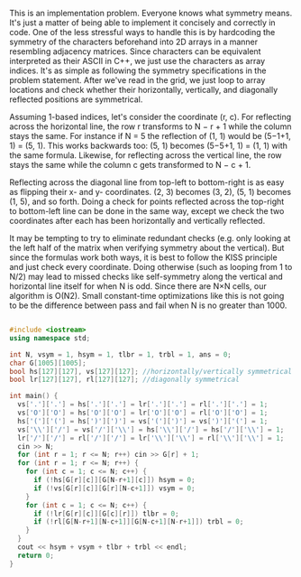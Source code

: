 This is an implementation problem. Everyone knows what symmetry means. It's just a matter of being able to implement it concisely and 
correctly in code. One of the less stressful ways to handle this is by hardcoding the symmetry of the characters beforehand into 2D 
arrays in a manner resembling adjacency matrices. Since characters can be equivalent interpreted as their ASCII in C++, 
we just use the characters as array indices. It's as simple as following the symmetry specifications in the problem statement. 
After we've read in the grid, we just loop to array locations and check whether their horizontally, vertically, and diagonally 
reflected positions are symmetrical.

Assuming 1-based indices, let's consider the coordinate (r, c). For reflecting across the horizontal line, the row r 
transforms to N − r + 1 while the column stays the same. For instance if N = 5 the reflection of (1, 1) would be (5−1+1, 1) = (5, 1). 
This works backwards too: (5, 1) becomes (5−5+1, 1) = (1, 1) with the same formula. Likewise, for reflecting across the vertical line,
the row stays the same while the column c gets transformed to N − c + 1.

Reflecting across the diagonal line from top-left to bottom-right is as easy as flipping their x- and y- coordinates. 
(2, 3) becomes (3, 2), (5, 1) becomes (1, 5), and so forth. Doing a check for points reflected across the top-right to bottom-left 
line can be done in the same way, except we check the two coordinates after each has been horizontally and vertically reflected.

It may be tempting to try to eliminate redundant checks (e.g. only looking at the left half of the matrix when verifying 
symmetry about the vertical). But since the formulas work both ways, it is best to follow the KISS principle and just check 
every coordinate. Doing otherwise (such as looping from 1 to N/2) may lead to missed checks like self-symmetry along the 
vertical and horizontal line itself for when N is odd. Since there are N×N cells, our algorithm is O(N2). 
Small constant-time optimizations like this is not going to be the difference between pass and fail when N is no greater than 1000.

```cpp

#include <iostream>
using namespace std;

int N, vsym = 1, hsym = 1, tlbr = 1, trbl = 1, ans = 0;
char G[1005][1005];
bool hs[127][127], vs[127][127]; //horizontally/vertically symmetrical
bool lr[127][127], rl[127][127]; //diagonally symmetrical

int main() {
  vs['.']['.'] = hs['.']['.'] = lr['.']['.'] = rl['.']['.'] = 1;
  vs['O']['O'] = hs['O']['O'] = lr['O']['O'] = rl['O']['O'] = 1;
  hs['(']['('] = hs[')'][')'] = vs['('][')'] = vs[')']['('] = 1;
  vs['\\']['/'] = vs['/']['\\'] = hs['\\']['/'] = hs['/']['\\'] = 1;
  lr['/']['/'] = rl['/']['/'] = lr['\\']['\\'] = rl['\\']['\\'] = 1;
  cin >> N;
  for (int r = 1; r <= N; r++) cin >> G[r] + 1;
  for (int r = 1; r <= N; r++) {
    for (int c = 1; c <= N; c++) {
      if (!hs[G[r][c]][G[N-r+1][c]]) hsym = 0;
      if (!vs[G[r][c]][G[r][N-c+1]]) vsym = 0;
    }
    for (int c = 1; c <= N; c++) {
      if (!lr[G[r][c]][G[c][r]]) tlbr = 0;
      if (!rl[G[N-r+1][N-c+1]][G[N-c+1][N-r+1]]) trbl = 0;
    }
  }
  cout << hsym + vsym + tlbr + trbl << endl;
  return 0;
}
```
